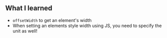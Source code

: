 ## What I learned

- `offsetWidth` to get an element's width
- When setting an elements style width using JS, you need to specify the unit as well!
